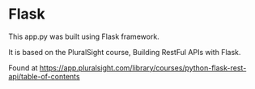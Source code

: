 # Flask

This app.py was built using Flask framework.

It is based on the PluralSight course, Building RestFul APIs with Flask.

Found at https://app.pluralsight.com/library/courses/python-flask-rest-api/table-of-contents 
